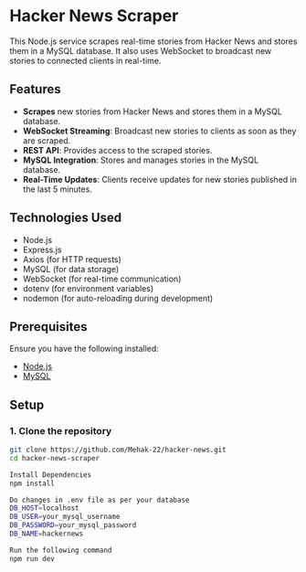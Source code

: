 # Hacker News Scraper

This Node.js service scrapes real-time stories from Hacker News and stores them in a MySQL database. It also uses WebSocket to broadcast new stories to connected clients in real-time.

## Features

- **Scrapes** new stories from Hacker News and stores them in a MySQL database.
- **WebSocket Streaming**: Broadcast new stories to clients as soon as they are scraped.
- **REST API**: Provides access to the scraped stories.
- **MySQL Integration**: Stores and manages stories in the MySQL database.
- **Real-Time Updates**: Clients receive updates for new stories published in the last 5 minutes.

## Technologies Used

- Node.js
- Express.js
- Axios (for HTTP requests)
- MySQL (for data storage)
- WebSocket (for real-time communication)
- dotenv (for environment variables)
- nodemon (for auto-reloading during development)

## Prerequisites

Ensure you have the following installed:

- [Node.js](https://nodejs.org/)
- [MySQL](https://www.mysql.com/)

## Setup

### 1. Clone the repository

```bash
git clone https://github.com/Mehak-22/hacker-news.git
cd hacker-news-scraper

Install Dependencies
npm install

Do changes in .env file as per your database
DB_HOST=localhost
DB_USER=your_mysql_username
DB_PASSWORD=your_mysql_password
DB_NAME=hackernews

Run the following command 
npm run dev

